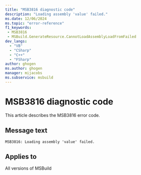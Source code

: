 ```yaml
---
title: "MSB3816 diagnostic code"
description: "Loading assembly 'value' failed."
ms.date: 12/06/2024
ms.topic: "error-reference"
f1_keywords:
 - MSB3816
 - MSBuild.GenerateResource.CannotLoadAssemblyLoadFromFailed
dev_langs:
  - "VB"
  - "CSharp"
  - "C++"
  - "FSharp"
author: ghogen
ms.author: ghogen
manager: mijacobs
ms.subservice: msbuild
---
```


# MSB3816 diagnostic code

<!-- :::ErrorDefinitionDescription::: -->
<!-- :::editable-content name="introDescription"::: -->
This article describes the MSB3816 error code.
<!-- :::editable-content-end::: -->

## Message text

```output
MSB3816: Loading assembly 'value' failed.
```

<!-- :::editable-content name="postOutputDescription"::: -->
<!--
{StrBegin="MSB3816: "}
-->
<!-- :::editable-content-end::: -->
<!-- :::ErrorDefinitionDescription-end::: -->

## Applies to

All versions of MSBuild
